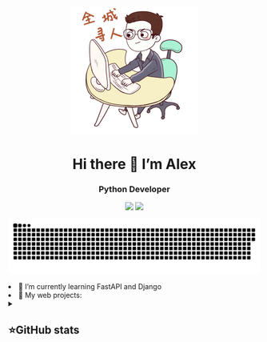 <p align="center">
<img width="256" src="—Pngtree—hand painted technology programmer character_3838349.png" alt="snake"/>
</p>
<h1 align="center">Hi there 👋 I’m Alex </h1>

<h3 align="center">Python Developer</h3>
<p align="center">
 <a href="https://vk.com/greeshanka"><img src="https://img.shields.io/badge/-VK-blue?style=flat&logo=VK&logoColor=white"/></a>
 <a href="https://t.me/greeshanka"><img src="https://img.shields.io/badge/-Telegram-blue?style=flat&logo=Telegram&logoColor=white" /></a>
 <br>

<p align="center">
<img width="600" src="github-snake.svg" alt="snake"/>
</p>


<li> 🌱 I’m currently learning FastAPI and Django </li>
<li> 🔭 My web projects: </li>


<details align="left">
  <summary><h2><b>⭐GitHub stats</b></h2></summary>
  <p>
   <img alt="codeSTACKr's GitHub Stats" src="https://github-readme-stats.vercel.app/api/top-langs/?username=greeshanka&layout=compact&theme=dark" />  
   <br>
   <img alt="codeSTACKr's GitHub Stats" src="https://github-readme-stats.vercel.app/api?username=greeshanka&show_icons=true&theme=dark" />
   <br>
  </p>
</details>
